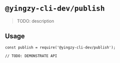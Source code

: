 # `@yingzy-cli-dev/publish`

> TODO: description

## Usage

```
const publish = require('@yingzy-cli-dev/publish');

// TODO: DEMONSTRATE API
```
